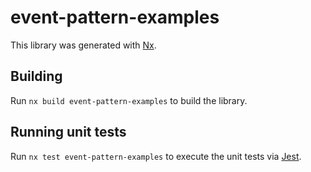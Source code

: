 # event-pattern-examples

This library was generated with [Nx](https://nx.dev).



## Building

Run `nx build event-pattern-examples` to build the library.





## Running unit tests

Run `nx test event-pattern-examples` to execute the unit tests via [Jest](https://jestjs.io).


